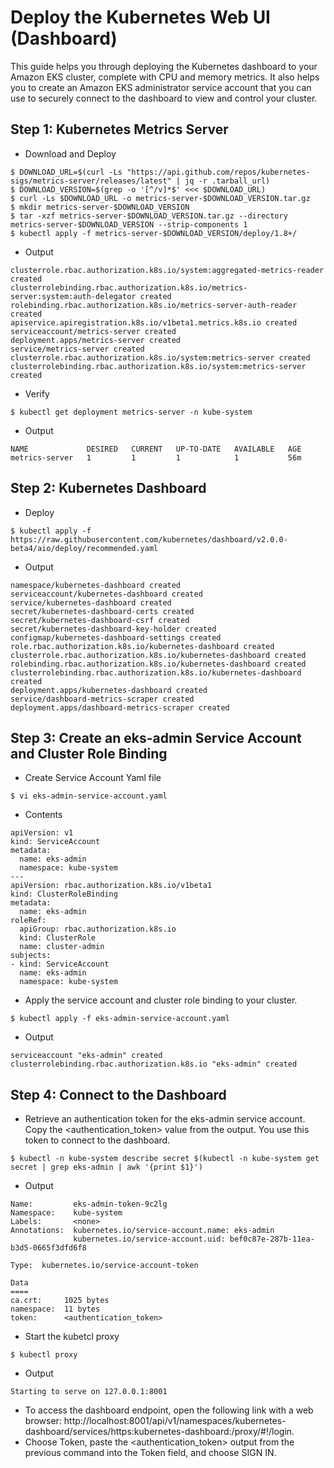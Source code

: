 # Deploy the Kubernetes Web UI (Dashboard)

This guide helps you through deploying the Kubernetes dashboard to your Amazon EKS cluster, complete with CPU and memory metrics. It also helps you to create an Amazon EKS administrator service account that you can use to securely connect to the dashboard to view and control your cluster.

## Step 1: Kubernetes Metrics Server
- Download and Deploy
```
$ DOWNLOAD_URL=$(curl -Ls "https://api.github.com/repos/kubernetes-sigs/metrics-server/releases/latest" | jq -r .tarball_url)
$ DOWNLOAD_VERSION=$(grep -o '[^/v]*$' <<< $DOWNLOAD_URL)
$ curl -Ls $DOWNLOAD_URL -o metrics-server-$DOWNLOAD_VERSION.tar.gz
$ mkdir metrics-server-$DOWNLOAD_VERSION
$ tar -xzf metrics-server-$DOWNLOAD_VERSION.tar.gz --directory metrics-server-$DOWNLOAD_VERSION --strip-components 1
$ kubectl apply -f metrics-server-$DOWNLOAD_VERSION/deploy/1.8+/
```

- Output
```
clusterrole.rbac.authorization.k8s.io/system:aggregated-metrics-reader created
clusterrolebinding.rbac.authorization.k8s.io/metrics-server:system:auth-delegator created
rolebinding.rbac.authorization.k8s.io/metrics-server-auth-reader created
apiservice.apiregistration.k8s.io/v1beta1.metrics.k8s.io created
serviceaccount/metrics-server created
deployment.apps/metrics-server created
service/metrics-server created
clusterrole.rbac.authorization.k8s.io/system:metrics-server created
clusterrolebinding.rbac.authorization.k8s.io/system:metrics-server created
```

- Verify
```
$ kubectl get deployment metrics-server -n kube-system
```

- Output
```
NAME             DESIRED   CURRENT   UP-TO-DATE   AVAILABLE   AGE
metrics-server   1         1         1            1           56m
```

## Step 2: Kubernetes Dashboard
- Deploy
```
$ kubectl apply -f https://raw.githubusercontent.com/kubernetes/dashboard/v2.0.0-beta4/aio/deploy/recommended.yaml
```

- Output
```
namespace/kubernetes-dashboard created
serviceaccount/kubernetes-dashboard created
service/kubernetes-dashboard created
secret/kubernetes-dashboard-certs created
secret/kubernetes-dashboard-csrf created
secret/kubernetes-dashboard-key-holder created
configmap/kubernetes-dashboard-settings created
role.rbac.authorization.k8s.io/kubernetes-dashboard created
clusterrole.rbac.authorization.k8s.io/kubernetes-dashboard created
rolebinding.rbac.authorization.k8s.io/kubernetes-dashboard created
clusterrolebinding.rbac.authorization.k8s.io/kubernetes-dashboard created
deployment.apps/kubernetes-dashboard created
service/dashboard-metrics-scraper created
deployment.apps/dashboard-metrics-scraper created
```

## Step 3: Create an eks-admin Service Account and Cluster Role Binding
- Create Service Account Yaml file
```
$ vi eks-admin-service-account.yaml
```

- Contents
```
apiVersion: v1
kind: ServiceAccount
metadata:
  name: eks-admin
  namespace: kube-system
---
apiVersion: rbac.authorization.k8s.io/v1beta1
kind: ClusterRoleBinding
metadata:
  name: eks-admin
roleRef:
  apiGroup: rbac.authorization.k8s.io
  kind: ClusterRole
  name: cluster-admin
subjects:
- kind: ServiceAccount
  name: eks-admin
  namespace: kube-system
```

- Apply the service account and cluster role binding to your cluster.
```
$ kubectl apply -f eks-admin-service-account.yaml
```

- Output
```
serviceaccount "eks-admin" created
clusterrolebinding.rbac.authorization.k8s.io "eks-admin" created
```

## Step 4: Connect to the Dashboard
- Retrieve an authentication token for the eks-admin service account. Copy the <authentication_token> value from the output. You use this token to connect to the dashboard.
```
$ kubectl -n kube-system describe secret $(kubectl -n kube-system get secret | grep eks-admin | awk '{print $1}')
```

- Output
```
Name:         eks-admin-token-9c2lg
Namespace:    kube-system
Labels:       <none>
Annotations:  kubernetes.io/service-account.name: eks-admin
              kubernetes.io/service-account.uid: bef0c87e-287b-11ea-b3d5-0665f3dfd6f8

Type:  kubernetes.io/service-account-token

Data
====
ca.crt:     1025 bytes
namespace:  11 bytes
token:      <authentication_token>

```

- Start the kubetcl proxy
```
$ kubectl proxy
```

- Output
```
Starting to serve on 127.0.0.1:8001
```

- To access the dashboard endpoint, open the following link with a web browser: http://localhost:8001/api/v1/namespaces/kubernetes-dashboard/services/https:kubernetes-dashboard:/proxy/#!/login.
- Choose Token, paste the <authentication_token> output from the previous command into the Token field, and choose SIGN IN.
